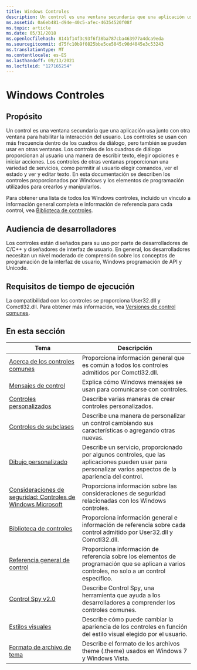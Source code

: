 ```yaml
---
title: Windows Controles
description: Un control es una ventana secundaria que una aplicación usa junto con otra ventana para habilitar la interacción del usuario.
ms.assetid: 0a6eb481-d94e-40c5-afec-46354520f08f
ms.topic: article
ms.date: 05/31/2018
ms.openlocfilehash: 814bf14f3c93f6f38ba787cba463977a4dca9eda
ms.sourcegitcommit: d75fc10b9f0825bbe5ce5045c90d4045e3c53243
ms.translationtype: MT
ms.contentlocale: es-ES
ms.lasthandoff: 09/13/2021
ms.locfileid: "127165254"
---
```

# <a name="windows-controls"></a>Windows Controles

## <a name="purpose"></a>Propósito

Un control es una ventana secundaria que una aplicación usa junto con otra ventana para habilitar la interacción del usuario. Los controles se usan con más frecuencia dentro de los cuadros de diálogo, pero también se pueden usar en otras ventanas. Los controles de los cuadros de diálogo proporcionan al usuario una manera de escribir texto, elegir opciones e iniciar acciones. Los controles de otras ventanas proporcionan una variedad de servicios, como permitir al usuario elegir comandos, ver el estado y ver y editar texto. En esta documentación se describen los controles proporcionados por Windows y los elementos de programación utilizados para crearlos y manipularlos.

Para obtener una lista de todos los Windows controles, incluido un vínculo a información general completa e información de referencia para cada control, vea [Biblioteca de controles](individual-control-info.md).

## <a name="developer-audience"></a>Audiencia de desarrolladores

Los controles están diseñados para su uso por parte de desarrolladores de C/C++ y diseñadores de interfaz de usuario. En general, los desarrolladores necesitan un nivel moderado de comprensión sobre los conceptos de programación de la interfaz de usuario, Windows programación de API y Unicode.

## <a name="run-time-requirements"></a>Requisitos de tiempo de ejecución

La compatibilidad con los controles se proporciona User32.dll y Comctl32.dll. Para obtener más información, vea [Versiones de control comunes](common-control-versions.md).

## <a name="in-this-section"></a>En esta sección



| Tema                                                                             | Descripción                                                                                                                                     |
|-----------------------------------------------------------------------------------|-------------------------------------------------------------------------------------------------------------------------------------------------|
| [Acerca de los controles comunes](common-controls-intro.md)<br/>                     | Proporciona información general que es común a todos los controles admitidos por Comctl32.dll.<br/>                                      |
| [Mensajes de control](control-messages.md)<br/>                               | Explica cómo Windows mensajes se usan para comunicarse con controles.<br/>                                                                 |
| [Controles personalizados](user-controls-intro.md)<br/>                             | Describe varias maneras de crear controles personalizados. <br/>                                                                                 |
| [Controles de subclases](subclassing-overview.md)<br/>                       | Describe una manera de personalizar un control cambiando sus características o agregando otras nuevas. <br/>                                                 |
| [Dibujo personalizado](custom-draw.md)<br/>                                         | Describe un servicio, proporcionado por algunos controles, que las aplicaciones pueden usar para personalizar varios aspectos de la apariencia del control. <br/> |
| [Consideraciones de seguridad: Controles de Windows Microsoft](sec-comctls.md)<br/> | Proporciona información sobre las consideraciones de seguridad relacionadas con los Windows controles. <br/>                                                 |
| [Biblioteca de controles](individual-control-info.md)<br/>                         | Proporciona información general e información de referencia sobre cada control admitido por User32.dll y Comctl32.dll.<br/>                            |
| [Referencia general de control](common-control-reference.md)<br/>              | Proporciona información de referencia sobre los elementos de programación que se aplican a varios controles, no solo a un control específico.<br/>           |
| [Control Spy v2.0](control-spy.md)<br/>                                    | Describe Control Spy, una herramienta que ayuda a los desarrolladores a comprender los controles comunes. <br/>                                                     |
| [Estilos visuales](themes-overview.md)<br/>                                   | Describe cómo puede cambiar la apariencia de los controles en función del estilo visual elegido por el usuario. <br/>                               |
| [Formato de archivo de tema](themesfileformat-overview.md)<br/>                     | Describe el formato de los archivos theme (.theme) usados en Windows 7 y Windows Vista.<br/>                                                    |



 

 

 





